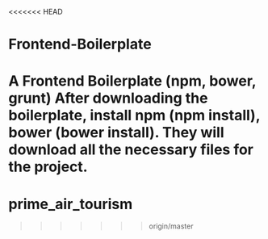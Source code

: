 <<<<<<< HEAD
# Frontend-Boilerplate
A Frontend Boilerplate (npm, bower, grunt)
After downloading the boilerplate, install npm (npm install), bower (bower install). They will download all the necessary files for the project.
=======
# prime_air_tourism
>>>>>>> origin/master
